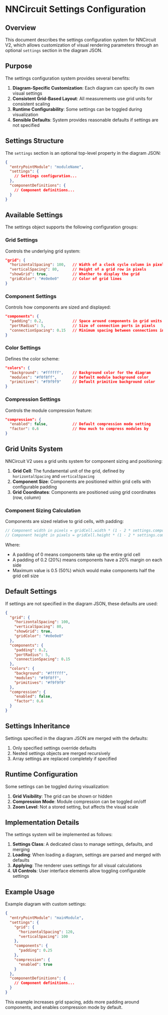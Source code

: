 # NNCircuit Settings Configuration

## Overview

This document describes the settings configuration system for NNCircuit V2, which allows customization of visual rendering parameters through an optional `settings` section in the diagram JSON.

## Purpose

The settings configuration system provides several benefits:

1. **Diagram-Specific Customization**: Each diagram can specify its own visual settings
2. **Consistent Grid-Based Layout**: All measurements use grid units for consistent scaling
3. **Runtime Configurability**: Some settings can be toggled during visualization
4. **Sensible Defaults**: System provides reasonable defaults if settings are not specified

## Settings Structure

The `settings` section is an optional top-level property in the diagram JSON:

```json
{
  "entryPointModule": "moduleName",
  "settings": {
    // Settings configuration...
  },
  "componentDefinitions": {
    // Component definitions...
  }
}
```

## Available Settings

The settings object supports the following configuration groups:

### Grid Settings

Controls the underlying grid system:

```json
"grid": {
  "horizontalSpacing": 100,   // Width of a clock cycle column in pixels
  "verticalSpacing": 80,      // Height of a grid row in pixels
  "showGrid": true,           // Whether to display the grid
  "gridColor": "#e0e0e0"      // Color of grid lines
}
```

### Component Settings

Controls how components are sized and displayed:

```json
"components": {
  "padding": 0.2,             // Space around components in grid units (0.0-0.5)
  "portRadius": 5,            // Size of connection ports in pixels
  "connectionSpacing": 0.15   // Minimum spacing between connections in grid units
}
```

### Color Settings

Defines the color scheme:

```json
"colors": {
  "background": "#ffffff",    // Background color for the diagram
  "modules": "#f0f8ff",       // Default module background color
  "primitives": "#f9f9f9"     // Default primitive background color
}
```

### Compression Settings

Controls the module compression feature:

```json
"compression": {
  "enabled": false,           // Default compression mode setting
  "factor": 0.6               // How much to compress modules by
}
```

## Grid Units System

NNCircuit V2 uses a grid units system for component sizing and positioning:

1. **Grid Cell**: The fundamental unit of the grid, defined by `horizontalSpacing` and `verticalSpacing`
2. **Component Size**: Components are positioned within grid cells with configurable padding
3. **Grid Coordinates**: Components are positioned using grid coordinates (row, column)

### Component Sizing Calculation

Components are sized relative to grid cells, with padding:

```javascript
// Component width in pixels = gridCell.width * (1 - 2 * settings.components.padding)
// Component height in pixels = gridCell.height * (1 - 2 * settings.components.padding)
```

Where:
- A padding of 0 means components take up the entire grid cell
- A padding of 0.2 (20%) means components have a 20% margin on each side
- Maximum value is 0.5 (50%) which would make components half the grid cell size

## Default Settings

If settings are not specified in the diagram JSON, these defaults are used:

```json
{
  "grid": {
    "horizontalSpacing": 100,
    "verticalSpacing": 80,
    "showGrid": true,
    "gridColor": "#e0e0e0"
  },
  "components": {
    "padding": 0.2,
    "portRadius": 5,
    "connectionSpacing": 0.15
  },
  "colors": {
    "background": "#ffffff",
    "modules": "#f0f8ff",
    "primitives": "#f9f9f9"
  },
  "compression": {
    "enabled": false,
    "factor": 0.6
  }
}
```

## Settings Inheritance

Settings specified in the diagram JSON are merged with the defaults:

1. Only specified settings override defaults
2. Nested settings objects are merged recursively
3. Array settings are replaced completely if specified

## Runtime Configuration

Some settings can be toggled during visualization:

1. **Grid Visibility**: The grid can be shown or hidden
2. **Compression Mode**: Module compression can be toggled on/off
3. **Zoom Level**: Not a stored setting, but affects the visual scale

## Implementation Details

The settings system will be implemented as follows:

1. **Settings Class**: A dedicated class to manage settings, defaults, and merging
2. **Loading**: When loading a diagram, settings are parsed and merged with defaults
3. **Applying**: The renderer uses settings for all visual calculations
4. **UI Controls**: User interface elements allow toggling configurable settings

## Example Usage

Example diagram with custom settings:

```json
{
  "entryPointModule": "mainModule",
  "settings": {
    "grid": {
      "horizontalSpacing": 120,
      "verticalSpacing": 100
    },
    "components": {
      "padding": 0.25
    },
    "compression": {
      "enabled": true
    }
  },
  "componentDefinitions": {
    // Component definitions...
  }
}
```

This example increases grid spacing, adds more padding around components, and enables compression mode by default.